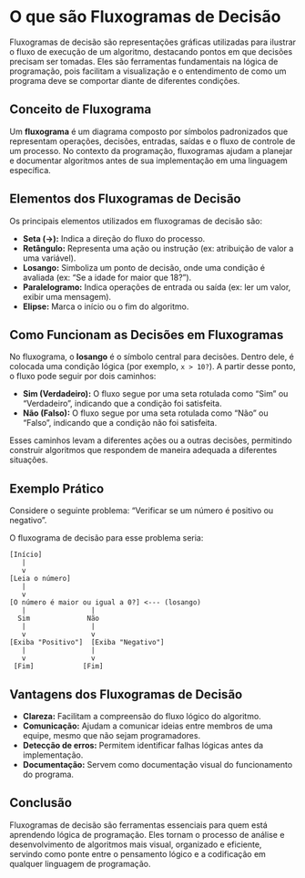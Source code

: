 
# O que são Fluxogramas de Decisão

Fluxogramas de decisão são representações gráficas utilizadas para ilustrar o fluxo de execução de um algoritmo, destacando pontos em que decisões precisam ser tomadas. Eles são ferramentas fundamentais na lógica de programação, pois facilitam a visualização e o entendimento de como um programa deve se comportar diante de diferentes condições.

## Conceito de Fluxograma

Um **fluxograma** é um diagrama composto por símbolos padronizados que representam operações, decisões, entradas, saídas e o fluxo de controle de um processo. No contexto da programação, fluxogramas ajudam a planejar e documentar algoritmos antes de sua implementação em uma linguagem específica.

## Elementos dos Fluxogramas de Decisão

Os principais elementos utilizados em fluxogramas de decisão são:

- **Seta (→):** Indica a direção do fluxo do processo.
- **Retângulo:** Representa uma ação ou instrução (ex: atribuição de valor a uma variável).
- **Losango:** Simboliza um ponto de decisão, onde uma condição é avaliada (ex: “Se a idade for maior que 18?”).
- **Paralelogramo:** Indica operações de entrada ou saída (ex: ler um valor, exibir uma mensagem).
- **Elipse:** Marca o início ou o fim do algoritmo.

## Como Funcionam as Decisões em Fluxogramas

No fluxograma, o **losango** é o símbolo central para decisões. Dentro dele, é colocada uma condição lógica (por exemplo, `x > 10?`). A partir desse ponto, o fluxo pode seguir por dois caminhos:

- **Sim (Verdadeiro):** O fluxo segue por uma seta rotulada como “Sim” ou “Verdadeiro”, indicando que a condição foi satisfeita.
- **Não (Falso):** O fluxo segue por uma seta rotulada como “Não” ou “Falso”, indicando que a condição não foi satisfeita.

Esses caminhos levam a diferentes ações ou a outras decisões, permitindo construir algoritmos que respondem de maneira adequada a diferentes situações.

## Exemplo Prático

Considere o seguinte problema: “Verificar se um número é positivo ou negativo”.

O fluxograma de decisão para esse problema seria:

```
[Início]
   |
   v
[Leia o número]
   |
   v
[O número é maior ou igual a 0?] <--- (losango)
   |                |
  Sim              Não
   |                |
   v                v
[Exiba "Positivo"]  [Exiba "Negativo"]
   |                |
   v                v
 [Fim]            [Fim]
```

## Vantagens dos Fluxogramas de Decisão

- **Clareza:** Facilitam a compreensão do fluxo lógico do algoritmo.
- **Comunicação:** Ajudam a comunicar ideias entre membros de uma equipe, mesmo que não sejam programadores.
- **Detecção de erros:** Permitem identificar falhas lógicas antes da implementação.
- **Documentação:** Servem como documentação visual do funcionamento do programa.

## Conclusão

Fluxogramas de decisão são ferramentas essenciais para quem está aprendendo lógica de programação. Eles tornam o processo de análise e desenvolvimento de algoritmos mais visual, organizado e eficiente, servindo como ponte entre o pensamento lógico e a codificação em qualquer linguagem de programação.
```
